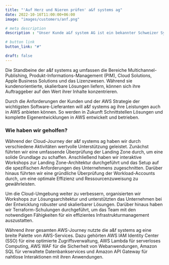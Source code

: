 ```yaml
---
title: "'Auf Herz und Nieren prüfen' a&f systems ag"
date: 2022-10-16T11:00:00+06:00
image: "images/customers/anf.png"

# meta description
description : "Unser Kunde a&f system AG ist ein bekannter Schweizer Systemintegrator für innovative Publishing-Software und nachhaltige Business-IT-Lösungen."

# button link
button_link: "#"

draft: false
---
```


Die Standbeine der a&f systems ag umfassen die Bereiche Multichannel-Publishing, Produkt-Informations-Management (PIM), Cloud Solutions, Apple Business Solutions und das Lizenzwesen. Während sie kundenorientierte, skalierbare Lösungen liefern, können sich ihre Auftraggeber auf den Wert ihrer Inhalte konzentrieren.

Durch die Anforderungen der Kunden und der AWS Strategie der wichtigsten Software-Lieferanten will a&f systems ag ihre Leistungen auch in AWS anbieten können. So werden in Zukunft Schnittstellen Lösungen und komplette Eigenentwicklungen in AWS entwickelt und betrieben.

### Wie haben wir geholfen?
Während der Cloud-Journey der a&f systems ag haben wir durch verschiedene Aktivitäten wertvolle Unterstützung geleistet. Zunächst führten wir eine umfassende Überprüfung der Landing Zone durch, um eine solide Grundlage zu schaffen. Anschließend haben wir interaktive Workshops zur Landing Zone-Architektur durchgeführt und das Setup auf die spezifischen Anforderungen des Unternehmens zugeschnitten. Darüber hinaus führten wir eine gründliche Überprüfung der Workload-Accounts durch, um eine optimale Effizienz und Ressourcenzuweisung zu gewährleisten.

Um die Cloud-Umgebung weiter zu verbessern, organisierten wir Workshops zur Lösungsarchitektur und unterstützten das Unternehmen bei der Entwicklung robuster und skalierbarer Lösungen. Darüber hinaus haben wir Terraform-Schulungen durchgeführt, um das Team mit den notwendigen Fähigkeiten für ein effizientes Infrastrukturmanagement auszustatten.

Während ihrer gesamten AWS-Journey nutzte die a&f systems ag eine breite Palette von AWS-Services. Dazu gehörten AWS IAM Identity Center (SSO) für eine optimierte Zugriffsverwaltung, AWS Lambda für serverloses Computing, AWS WAF für die Sicherheit von Webanwendungen, Amazon SQL für verwaltete Datenbankservices und Amazon API Gateway für nahtlose Interaktionen mit ihren Anwendungen.